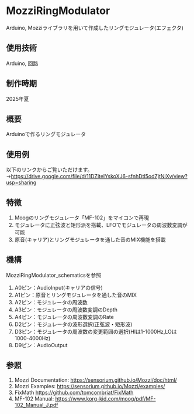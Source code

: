 # MozziRingModulator
Arduino, Mozziライブラリを用いて作成したリングモジュレータ(エフェクタ)

## 使用技術
Arduino, 回路

## 制作時期
2025年夏

## 概要
Arduinoで作るリングモジュレータ

## 使用例
以下のリンクからご覧いただけます。
→https://drive.google.com/file/d/11DZitelYskoXJ6-sfnhDtl5odZjtNiXv/view?usp=sharing

## 特徴
1. Moogのリングモジュレータ「MF-102」をマイコンで再現
2. モジュレータに正弦波と矩形派を搭載、LFOでモジュレータの周波数変調が可能
3. 原音(キャリア)とリングモジュレータを通した音のMIX機能を搭載

## 機構
MozziRingModulator_schematicsを参照
1. A0ピン：AudioInput(キャリアの信号)
2. A1ピン：原音とリングモジュレータを通した音のMIX
3. A2ピン：モジュレータの周波数
4. A3ピン：モジュレータの周波数変調のDepth
5. A4ピン：モジュレータの周波数変調のRate
6. D2ピン：モジュレータの波形選択(正弦波・矩形波)
7. D3ピン：モジュレータの周波数の変更範囲の選択(HIは1-1000Hz,LOは1000-4000Hz)
8. D9ピン：AudioOutput

## 参照
1. Mozzi Documentation: https://sensorium.github.io/Mozzi/doc/html/
2. Mozzi Examples: https://sensorium.github.io/Mozzi/examples/
3. FixMath https://github.com/tomcombriat/FixMath
4. MF-102 Manual: https://www.korg-kid.com/moog/pdf/MF-102_Manual_J.pdf
